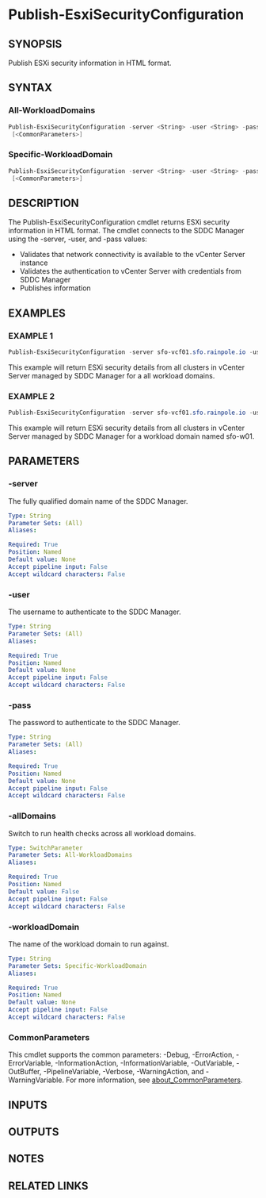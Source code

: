 # Publish-EsxiSecurityConfiguration

## SYNOPSIS

Publish ESXi security information in HTML format.

## SYNTAX

### All-WorkloadDomains

```powershell
Publish-EsxiSecurityConfiguration -server <String> -user <String> -pass <String> [-allDomains]
 [<CommonParameters>]
```

### Specific-WorkloadDomain

```powershell
Publish-EsxiSecurityConfiguration -server <String> -user <String> -pass <String> -workloadDomain <String>
 [<CommonParameters>]
```

## DESCRIPTION

The Publish-EsxiSecurityConfiguration cmdlet returns ESXi security information in HTML format.
The cmdlet connects to the SDDC Manager using the -server, -user, and -pass values:

- Validates that network connectivity is available to the vCenter Server instance
- Validates the authentication to vCenter Server with credentials from SDDC Manager
- Publishes information

## EXAMPLES

### EXAMPLE 1

```powershell
Publish-EsxiSecurityConfiguration -server sfo-vcf01.sfo.rainpole.io -user admin@local -pass VMw@re1!VMw@re1! -allDomains
```

This example will return ESXi security details from all clusters in vCenter Server managed by SDDC Manager for a all workload domains.

### EXAMPLE 2

```powershell
Publish-EsxiSecurityConfiguration -server sfo-vcf01.sfo.rainpole.io -user admin@local -pass VMw@re1!VMw@re1! -workloadDomain sfo-w01
```

This example will return ESXi security details from all clusters in vCenter Server managed by SDDC Manager for a workload domain named sfo-w01.

## PARAMETERS

### -server

The fully qualified domain name of the SDDC Manager.

```yaml
Type: String
Parameter Sets: (All)
Aliases:

Required: True
Position: Named
Default value: None
Accept pipeline input: False
Accept wildcard characters: False
```

### -user

The username to authenticate to the SDDC Manager.

```yaml
Type: String
Parameter Sets: (All)
Aliases:

Required: True
Position: Named
Default value: None
Accept pipeline input: False
Accept wildcard characters: False
```

### -pass

The password to authenticate to the SDDC Manager.

```yaml
Type: String
Parameter Sets: (All)
Aliases:

Required: True
Position: Named
Default value: None
Accept pipeline input: False
Accept wildcard characters: False
```

### -allDomains

Switch to run health checks across all workload domains.

```yaml
Type: SwitchParameter
Parameter Sets: All-WorkloadDomains
Aliases:

Required: True
Position: Named
Default value: False
Accept pipeline input: False
Accept wildcard characters: False
```

### -workloadDomain

The name of the workload domain to run against.

```yaml
Type: String
Parameter Sets: Specific-WorkloadDomain
Aliases:

Required: True
Position: Named
Default value: None
Accept pipeline input: False
Accept wildcard characters: False
```

### CommonParameters

This cmdlet supports the common parameters: -Debug, -ErrorAction, -ErrorVariable, -InformationAction, -InformationVariable, -OutVariable, -OutBuffer, -PipelineVariable, -Verbose, -WarningAction, and -WarningVariable. For more information, see [about_CommonParameters](http://go.microsoft.com/fwlink/?LinkID=113216).

## INPUTS

## OUTPUTS

## NOTES

## RELATED LINKS
